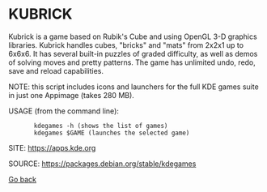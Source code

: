 # KUBRICK

 Kubrick is a game based on Rubik's Cube and using OpenGL
 3-D graphics libraries.
 Kubrick handles cubes, "bricks" and "mats" from 2x2x1 up 
 to 6x6x6. It has several built-in puzzles of graded 
 difficulty, as well as demos of solving moves and pretty 
 patterns. 
 The game has unlimited undo, redo, save and reload 
 capabilities. 
 
 NOTE: this script includes icons and launchers for the 
 full KDE games suite in just one Appimage (takes 280 MB).
 
 USAGE (from the command line):
 
           kdegames -h (shows the list of games)
           kdegames $GAME (launches the selected game)
           
 SITE: https://apps.kde.org

 SOURCE: https://packages.debian.org/stable/kdegames

 [Go back](https://portable-linux-apps.github.io/apps.html)
